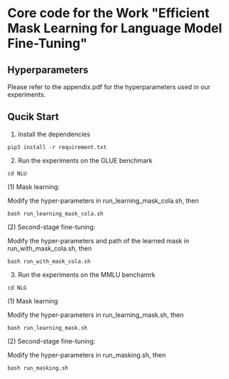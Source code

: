 # Core code for the Work "Efficient Mask Learning for Language Model Fine-Tuning"


## Hyperparameters

Please refer to the appendix.pdf for the hyperparameters used in our experiments.

## Qucik Start

1. Install the dependencies
```
pip3 install -r requirement.txt
```

2. Run the experiments on the GLUE benchmark

```
cd NLU
```
(1) Mask learning: 

Modify the hyper-parameters in run_learning_mask_cola.sh, then
```
bash run_learning_mask_cola.sh
```
(2) Second-stage fine-tuning:

Modify the hyper-parameters and path of the learned mask in run_with_mask_cola.sh, then

```
bash run_with_mask_cola.sh
```
3. Run the experiments on the MMLU benchamrk
```
cd NLG
```
(1) Mask learning

Modify the hyper-parameters in run_learning_mask.sh, then
```
bash run_learning_mask.sh
```
(2) Second-stage fine-tuning:

Modify the hyper-parameters in run_masking.sh, then
```
bash run_masking.sh
```
